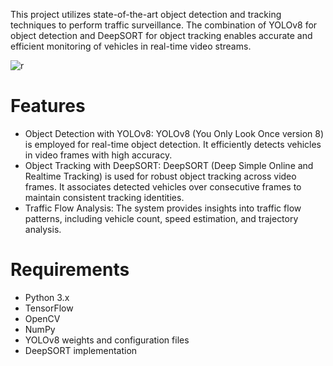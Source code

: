 This project utilizes state-of-the-art object detection and tracking techniques to perform traffic surveillance. The combination of YOLOv8 for object detection and DeepSORT for object tracking enables accurate and efficient monitoring of vehicles in real-time video streams.

![r](https://github.com/Ribasac/Traffic-Surveillance/assets/6942493/69cfb9c7-e9fb-4a95-8607-fe4dda3f72a3)

# Features
- Object Detection with YOLOv8: YOLOv8 (You Only Look Once version 8) is employed for real-time object detection. It efficiently detects vehicles in video frames with high accuracy.
- Object Tracking with DeepSORT: DeepSORT (Deep Simple Online and Realtime Tracking) is used for robust object tracking across video frames. It associates detected vehicles over consecutive frames to maintain consistent tracking identities.
- Traffic Flow Analysis: The system provides insights into traffic flow patterns, including vehicle count, speed estimation, and trajectory analysis.

# Requirements
- Python 3.x
- TensorFlow
- OpenCV
- NumPy
- YOLOv8 weights and configuration files
- DeepSORT implementation
